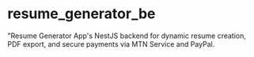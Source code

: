 # resume_generator_be
"Resume Generator App's NestJS backend for dynamic resume creation, PDF export, and secure payments via MTN Service and PayPal.
